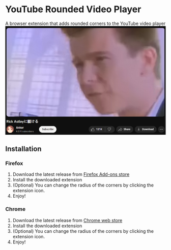 # YouTube Rounded Video Player
A browser extension that adds rounded corners to the YouTube video player
![img.png](img.png)

## Installation
### Firefox
1. Download the latest release from [Firefox Add-ons store]()
2. Install the downloaded extension
3. (Optional) You can change the radius of the corners by clicking the extension icon.
4. Enjoy!

### Chrome
1. Download the latest release from [Chrome web store]()
2. Install the downloaded extension
3. (Optional) You can change the radius of the corners by clicking the extension icon.
4. Enjoy!

